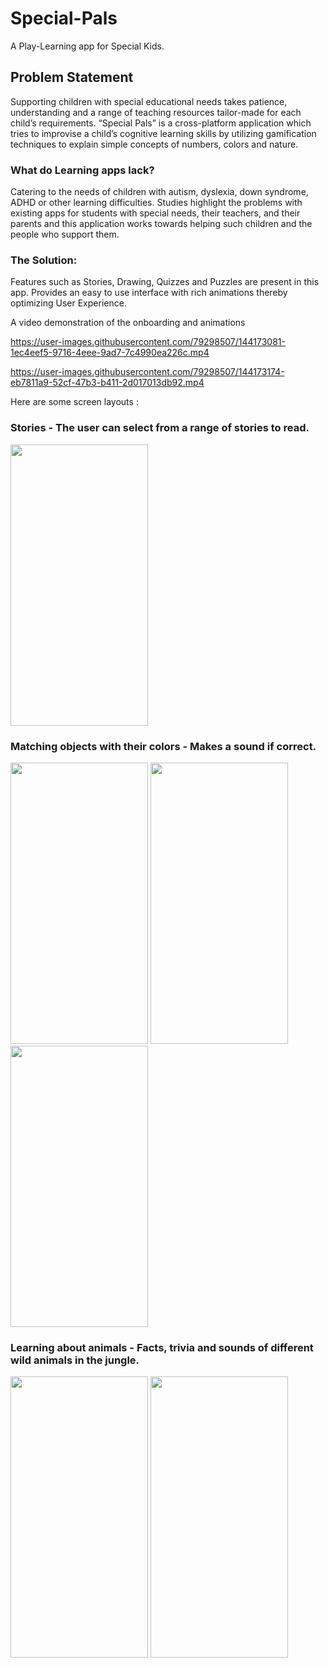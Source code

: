 # Special-Pals

A Play-Learning app for Special Kids.

## Problem Statement

Supporting children with special educational needs takes patience, understanding and a range of teaching resources tailor-made for each child’s requirements.
“Special Pals” is a cross-platform application which tries to improvise a child’s cognitive learning skills by utilizing gamification techniques to explain simple concepts of numbers, colors and nature.

### What do Learning apps lack?

Catering to the needs of children with autism, dyslexia, down syndrome, ADHD or other learning difficulties. Studies highlight the problems with existing apps for students with special needs, their teachers, and their parents and this application works towards helping such children and the people who support them.

### The Solution:

Features such as Stories, Drawing, Quizzes and Puzzles are present in this app.
Provides an easy to use interface with rich animations thereby optimizing User Experience.

A video demonstration of the onboarding and animations

https://user-images.githubusercontent.com/79298507/144173081-1ec4eef5-9716-4eee-9ad7-7c4990ea226c.mp4

https://user-images.githubusercontent.com/79298507/144173174-eb7811a9-52cf-47b3-b411-2d017013db92.mp4

Here are some screen layouts :

### Stories - The user can select from a range of stories to read.

<img src="https://user-images.githubusercontent.com/79298507/144172512-80c2dc6b-0724-4737-a876-38938bd46158.jpg" width="220" height="450">

### Matching objects with their colors - Makes a sound if correct.

<img src="https://user-images.githubusercontent.com/79298507/144172725-50785eb1-c37b-4877-b2dd-f2c42b071ec8.jpg" width="220" height="450">

<img src="https://user-images.githubusercontent.com/79298507/144172625-e86fa5c4-2d61-47fe-b493-063b9e27bb34.jpg" width="220" height="450">
<img src="https://user-images.githubusercontent.com/79298507/144172630-cb52f668-a28c-4c45-a590-792be0b77869.jpg" width="220" height="450">

### Learning about animals - Facts, trivia and sounds of different wild animals in the jungle.

<img src="https://user-images.githubusercontent.com/79298507/144173498-69e98c22-80aa-4f02-9918-4964f5b83d44.jpg" width="220" height="450">
<img src="https://user-images.githubusercontent.com/79298507/144173504-2ca67195-84f5-4b8f-95a8-86a6c4c49c56.jpg" width="220" height="450">

